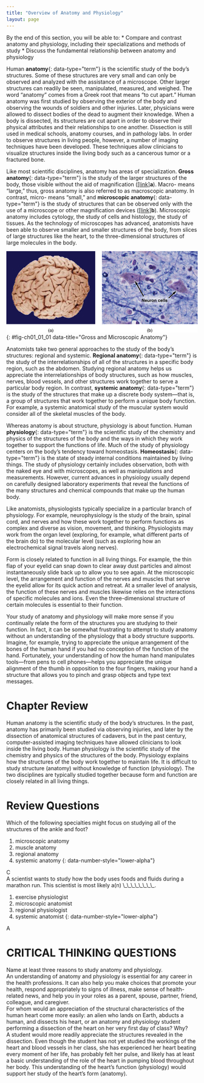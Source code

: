```yaml
---
title: "Overview of Anatomy and Physiology"
layout: page
---
```



<div data-type="abstract" markdown="1">
By the end of this section, you will be able to:
* Compare and contrast anatomy and physiology, including their specializations and methods of study
* Discuss the fundamental relationship between anatomy and physiology

</div>

Human **anatomy**{: data-type="term"} is the scientific study of the body’s structures. Some of these structures are very small and can only be observed and analyzed with the assistance of a microscope. Other larger structures can readily be seen, manipulated, measured, and weighed. The word “anatomy” comes from a Greek root that means “to cut apart.” Human anatomy was first studied by observing the exterior of the body and observing the wounds of soldiers and other injuries. Later, physicians were allowed to dissect bodies of the dead to augment their knowledge. When a body is dissected, its structures are cut apart in order to observe their physical attributes and their relationships to one another. Dissection is still used in medical schools, anatomy courses, and in pathology labs. In order to observe structures in living people, however, a number of imaging techniques have been developed. These techniques allow clinicians to visualize structures inside the living body such as a cancerous tumor or a fractured bone.

Like most scientific disciplines, anatomy has areas of specialization. **Gross anatomy**{: data-type="term"} is the study of the larger structures of the body, those visible without the aid of magnification ([\[link\]](#fig-ch01_01_01)**a**). Macro- means “large,” thus, gross anatomy is also referred to as macroscopic anatomy. In contrast, micro- means “small,” and **microscopic anatomy**{: data-type="term"} is the study of structures that can be observed only with the use of a microscope or other magnification devices ([\[link\]](#fig-ch01_01_01)**b**). Microscopic anatomy includes cytology, the study of cells and histology, the study of tissues. As the technology of microscopes has advanced, anatomists have been able to observe smaller and smaller structures of the body, from slices of large structures like the heart, to the three-dimensional structures of large molecules in the body.

![Photo A shows an entire human brain which has a lumpy and deeply striated appearance. Photo B is a micrograph of neural tissue. It contains two roughly diamond-shaped cells with dark nuclei. The cells are embedded in a light colored tissue containing smaller cells and fiber strands.](../resources/01_01ab_Gross_and_Microscopic_Anatomy.jpg "(a) Gross anatomy considers large structures such as the brain. (b) Microscopic anatomy can deal with the same structures, though at a different scale. This is a micrograph of nerve cells from the brain. LM &#xD7; 1600. (credit a: &#x201C;WriterHound&#x201D;/Wikimedia Commons; credit b: Micrograph provided by the Regents of University of Michigan Medical School &#xA9; 2012)"){: #fig-ch01_01_01 data-title="Gross and Microscopic Anatomy"}

Anatomists take two general approaches to the study of the body’s structures: regional and systemic. **Regional anatomy**{: data-type="term"} is the study of the interrelationships of all of the structures in a specific body region, such as the abdomen. Studying regional anatomy helps us appreciate the interrelationships of body structures, such as how muscles, nerves, blood vessels, and other structures work together to serve a particular body region. In contrast, **systemic anatomy**{: data-type="term"} is the study of the structures that make up a discrete body system—that is, a group of structures that work together to perform a unique body function. For example, a systemic anatomical study of the muscular system would consider all of the skeletal muscles of the body.

Whereas anatomy is about structure, physiology is about function. Human **physiology**{: data-type="term"} is the scientific study of the chemistry and physics of the structures of the body and the ways in which they work together to support the functions of life. Much of the study of physiology centers on the body’s tendency toward homeostasis. **Homeostasis**{: data-type="term"} is the state of steady internal conditions maintained by living things. The study of physiology certainly includes observation, both with the naked eye and with microscopes, as well as manipulations and measurements. However, current advances in physiology usually depend on carefully designed laboratory experiments that reveal the functions of the many structures and chemical compounds that make up the human body.

Like anatomists, physiologists typically specialize in a particular branch of physiology. For example, neurophysiology is the study of the brain, spinal cord, and nerves and how these work together to perform functions as complex and diverse as vision, movement, and thinking. Physiologists may work from the organ level (exploring, for example, what different parts of the brain do) to the molecular level (such as exploring how an electrochemical signal travels along nerves).

Form is closely related to function in all living things. For example, the thin flap of your eyelid can snap down to clear away dust particles and almost instantaneously slide back up to allow you to see again. At the microscopic level, the arrangement and function of the nerves and muscles that serve the eyelid allow for its quick action and retreat. At a smaller level of analysis, the function of these nerves and muscles likewise relies on the interactions of specific molecules and ions. Even the three-dimensional structure of certain molecules is essential to their function.

Your study of anatomy and physiology will make more sense if you continually relate the form of the structures you are studying to their function. In fact, it can be somewhat frustrating to attempt to study anatomy without an understanding of the physiology that a body structure supports. Imagine, for example, trying to appreciate the unique arrangement of the bones of the human hand if you had no conception of the function of the hand. Fortunately, your understanding of how the human hand manipulates tools—from pens to cell phones—helps you appreciate the unique alignment of the thumb in opposition to the four fingers, making your hand a structure that allows you to pinch and grasp objects and type text messages.

# Chapter Review

Human anatomy is the scientific study of the body’s structures. In the past, anatomy has primarily been studied via observing injuries, and later by the dissection of anatomical structures of cadavers, but in the past century, computer-assisted imaging techniques have allowed clinicians to look inside the living body. Human physiology is the scientific study of the chemistry and physics of the structures of the body. Physiology explains how the structures of the body work together to maintain life. It is difficult to study structure (anatomy) without knowledge of function (physiology). The two disciplines are typically studied together because form and function are closely related in all living things.

# Review Questions

<div data-type="exercise">
<div data-type="problem" markdown="1">
Which of the following specialties might focus on studying all of the structures of the ankle and foot?

1.  microscopic anatomy
2.  muscle anatomy
3.  regional anatomy
4.  systemic anatomy
{: data-number-style="lower-alpha"}

</div>
<div data-type="solution" markdown="1">
C

</div>
</div>

<div data-type="exercise">
<div data-type="problem" markdown="1">
A scientist wants to study how the body uses foods and fluids during a marathon run. This scientist is most likely a(n) \_\_\_\_\_\_\_\_.

1.  exercise physiologist
2.  microscopic anatomist
3.  regional physiologist
4.  systemic anatomist
{: data-number-style="lower-alpha"}

</div>
<div data-type="solution" markdown="1">
A

</div>
</div>

# CRITICAL THINKING QUESTIONS

<div data-type="exercise">
<div data-type="problem" markdown="1">
Name at least three reasons to study anatomy and physiology.

</div>
<div data-type="solution" markdown="1">
An understanding of anatomy and physiology is essential for any career in the health professions. It can also help you make choices that promote your health, respond appropriately to signs of illness, make sense of health-related news, and help you in your roles as a parent, spouse, partner, friend, colleague, and caregiver.

</div>
</div>

<div data-type="exercise">
<div data-type="problem" markdown="1">
For whom would an appreciation of the structural characteristics of the human heart come more easily: an alien who lands on Earth, abducts a human, and dissects his heart, or an anatomy and physiology student performing a dissection of the heart on her very first day of class? Why?

</div>
<div data-type="solution" markdown="1">
A student would more readily appreciate the structures revealed in the dissection. Even though the student has not yet studied the workings of the heart and blood vessels in her class, she has experienced her heart beating every moment of her life, has probably felt her pulse, and likely has at least a basic understanding of the role of the heart in pumping blood throughout her body. This understanding of the heart’s function (physiology) would support her study of the heart’s form (anatomy).

</div>
</div>


